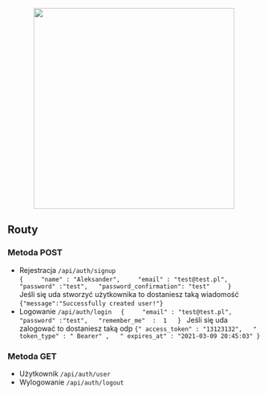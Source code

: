 
<p align="center"><a href="https://laravel.com" target="_blank"><img src="https://raw.githubusercontent.com/laravel/art/master/logo-lockup/5%20SVG/2%20CMYK/1%20Full%20Color/laravel-logolockup-cmyk-red.svg" width="400"></a></p>


## Routy  
### Metoda POST
- Rejestracja `/api/auth/signup`  
	 ` {    
		  "name" : "Aleksander",    
		 "email" : "test@test.pl",   
		 "password" :"test",  
		  "password_confirmation": "test"    
	  }  `  
	  Jeśli się uda stworzyć użytkownika to dostaniesz taką wiadomość
	  `{"message":"Successfully created user!"}  `  
- Logowanie `/api/auth/login  `
` {    
		 "email" : "test@test.pl",   
		 "password" :"test",  
		"remember_me"  :  1  
	  }  `
	  Jeśli się uda zalogować to dostaniesz taką odp
	  `{" access_token" : "13123132",  
	" token_type" : " Bearer" ,  
	" expires_at" : "2021-03-09 20:45:03"
	}`  
###  Metoda GET
- Użytkownik `/api/auth/user`  
- Wylogowanie `/api/auth/logout`  
   
